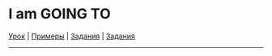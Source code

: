 # I am GOING TO

[Урок](https://youtu.be/o-7JfOVQrKE) | [Примеры](https://youtu.be/Y_oqFoG7nCk) | [Задания](http://ok-tests.ru/unit-26-red/) | [Задания](http://okaudio.ru/grammar27-1)

---